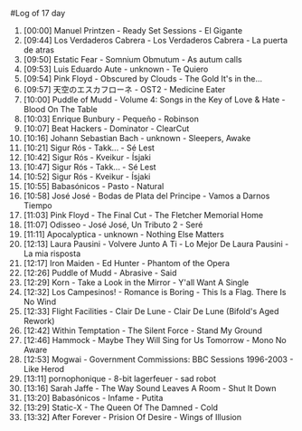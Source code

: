 #Log of 17 day

1. [00:00] Manuel Printzen - Ready Set Sessions - El Gigante
1. [09:44] Los Verdaderos Cabrera - Los Verdaderos Cabrera - La puerta de atras
1. [09:50] Estatic Fear - Somnium Obmutum - As autum calls
1. [09:53] Luis Eduardo Aute - unknown - Te Quiero
1. [09:54] Pink Floyd - Obscured by Clouds - The Gold It's in the...
1. [09:57] 天空のエスカフローネ - OST2 - Medicine Eater
1. [10:00] Puddle of Mudd - Volume 4: Songs in the Key of Love & Hate - Blood On The Table
1. [10:03] Enrique Bunbury - Pequeño - Robinson
1. [10:07] Beat Hackers - Dominator - ClearCut
1. [10:16] Johann Sebastian Bach - unknown - Sleepers, Awake
1. [10:21] Sigur Rós - Takk... - Sé Lest
1. [10:42] Sigur Rós - Kveikur - Ísjaki
1. [10:47] Sigur Rós - Takk... - Sé Lest
1. [10:52] Sigur Rós - Kveikur - Ísjaki
1. [10:55] Babasónicos - Pasto - Natural
1. [10:58] José José - Bodas de Plata del Principe - Vamos a Darnos Tiempo
1. [11:03] Pink Floyd - The Final Cut - The Fletcher Memorial Home
1. [11:07] Odisseo - José José, Un Tributo 2 - Seré
1. [11:11] Apocalyptica - unknown - Nothing Else Matters
1. [12:13] Laura Pausini - Volvere Junto A Ti - Lo Mejor De Laura Pausini - La mia risposta
1. [12:17] Iron Maiden - Ed Hunter - Phantom of the Opera
1. [12:26] Puddle of Mudd - Abrasive - Said
1. [12:29] Korn - Take a Look in the Mirror - Y'all Want A Single
1. [12:32] Los Campesinos! - Romance is Boring - This Is a Flag. There Is No Wind
1. [12:33] Flight Facilities - Clair De Lune - Clair De Lune (Bifold's Aged Rework)
1. [12:42] Within Temptation - The Silent Force - Stand My Ground
1. [12:46] Hammock - Maybe They Will Sing for Us Tomorrow - Mono No Aware
1. [12:53] Mogwai - Government Commissions: BBC Sessions 1996-2003 - Like Herod
1. [13:11] pornophonique - 8-bit lagerfeuer - sad robot
1. [13:16] Sarah Jaffe - The Way Sound Leaves A Room - Shut It Down
1. [13:20] Babasónicos - Infame - Putita
1. [13:29] Static-X - The Queen Of The Damned - Cold
1. [13:32] After Forever - Prision Of Desire - Wings of Illusion
